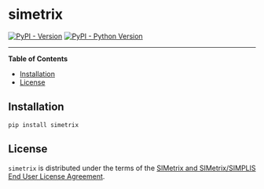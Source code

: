 # simetrix

[![PyPI - Version](https://img.shields.io/pypi/v/simetrix.svg)](https://pypi.org/project/simetrix)
[![PyPI - Python Version](https://img.shields.io/pypi/pyversions/simetrix.svg)](https://pypi.org/project/simetrix)

-----

**Table of Contents**

- [Installation](#installation)
- [License](#license)

## Installation

```console
pip install simetrix
```

## License

`simetrix` is distributed under the terms of the [SIMetrix and SIMetrix/SIMPLIS End User License Agreement](https://www.simetrix.co.uk/eula.html).
